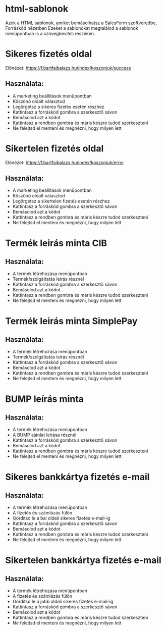 # html-sablonok
Azok a HTML sablonok, amiket bemásolhatsz a SalesForm szoftveredbe, Forráskód nézetben
Ezeket a sablonokat megtalálod a sablonok menüpontban is a szövegbeviteli részeken.

# Sikeres fizetés oldal
Előnézet: https://f.bartfaibalazs.hu/index/koszonjuk/success

## Használata:
- A marketing beállítások menüpontban
- Köszönő oldalt választod
- Legörgetsz a sikeres fizetés esetén részhez
- Kattintasz a forráskód gombra a szerkesztő sávon
- Bemásolod azt a kódot
- Kattintasz a rendben gombra és máris készre tudod szerkeszteni
- Ne felejtsd el menteni és megnézni, hogy milyen lett


# Sikertelen fizetés oldal
Előnézet: https://f.bartfaibalazs.hu/index/koszonjuk/error

## Használata:
- A marketing beállítások menüpontban
- Köszönő oldalt választod
- Legörgetsz a sikertelen fizetés esetén részhez
- Kattintasz a forráskód gombra a szerkesztő sávon
- Bemásolod azt a kódot
- Kattintasz a rendben gombra és máris készre tudod szerkeszteni
- Ne felejtsd el menteni és megnézni, hogy milyen lett

# Termék leirás minta CIB

## Használata:
- A termék létrehozása menüpontban
- Termék/szolgáltatás leírás résznél
- Kattintasz a forráskód gombra a szerkesztő sávon
- Bemásolod azt a kódot
- Kattintasz a rendben gombra és máris készre tudod szerkeszteni
- Ne felejtsd el menteni és megnézni, hogy milyen lett

# Termék leirás minta SimplePay

## Használata:
- A termék létrehozása menüpontban
- Termék/szolgáltatás leírás résznél
- Kattintasz a forráskód gombra a szerkesztő sávon
- Bemásolod azt a kódot
- Kattintasz a rendben gombra és máris készre tudod szerkeszteni
- Ne felejtsd el menteni és megnézni, hogy milyen lett

# BUMP leírás minta

## Használata:
- A termék létrehozása menüpontban
- A BUMP ajánlat leírása résznél
- Kattintasz a forráskód gombra a szerkesztő sávon
- Bemásolod azt a kódot
- Kattintasz a rendben gombra és máris készre tudod szerkeszteni
- Ne felejtsd el menteni és megnézni, hogy milyen lett

# Sikeres bankkártya fizetés e-mail

## Használata:
- A termék létrehozása menüpontban
- A fizetés és számlázás fülön
- Gördítsd le a bal oldali sikeres fizetés e-mail-ig
- Kattintasz a forráskód gombra a szerkesztő sávon
- Bemásolod azt a kódot
- Kattintasz a rendben gombra és máris készre tudod szerkeszteni
- Ne felejtsd el menteni és megnézni, hogy milyen lett

# Sikertelen bankkártya fizetés e-mail

## Használata:
- A termék létrehozása menüpontban
- A fizetés és számlázás fülön
- Gördítsd le a jobb oldali sikeres fizetés e-mail-ig
- Kattintasz a forráskód gombra a szerkesztő sávon
- Bemásolod azt a kódot
- Kattintasz a rendben gombra és máris készre tudod szerkeszteni
- Ne felejtsd el menteni és megnézni, hogy milyen lett
